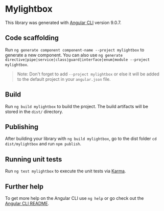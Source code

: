 # Mylightbox

This library was generated with [Angular CLI](https://github.com/angular/angular-cli) version 9.0.7.

## Code scaffolding

Run `ng generate component component-name --project mylightbox` to generate a new component. You can also use `ng generate directive|pipe|service|class|guard|interface|enum|module --project mylightbox`.
> Note: Don't forget to add `--project mylightbox` or else it will be added to the default project in your `angular.json` file. 

## Build

Run `ng build mylightbox` to build the project. The build artifacts will be stored in the `dist/` directory.

## Publishing

After building your library with `ng build mylightbox`, go to the dist folder `cd dist/mylightbox` and run `npm publish`.

## Running unit tests

Run `ng test mylightbox` to execute the unit tests via [Karma](https://karma-runner.github.io).

## Further help

To get more help on the Angular CLI use `ng help` or go check out the [Angular CLI README](https://github.com/angular/angular-cli/blob/master/README.md).
